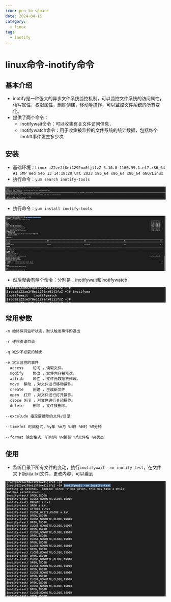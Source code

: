 ```yaml
---
icon: pen-to-square
date: 2024-04-15
category:
  - linux
tag:
  - inotify
---
```


# linux命令-inotify命令

## 基本介绍

- inotify是一种强大的异步文件系统监控机制，可以监控文件系统的访问属性，读写属性，权限属性，删除创建，移动等操作，可以监控文件系统的所有变化。
- 提供了两个命令：
  - inotifywait命令：可以收集有关文件访问信息，
  - inotifywatch命令：用于收集被监控的文件系统的统计数据，包括每个inotift事件发生多少次

## 安装

- 基础环境：`Linux iZ2ze2f8ei1292nx0ljlfzZ 3.10.0-1160.99.1.el7.x86_64 #1 SMP Wed Sep 13 14:19:20 UTC 2023 x86_64 x86_64 x86_64 GNU/Linux`
- 执行命令：`yum search inotify-tools`

![image-20240415233823873](images/image-20240415233823873.png)

- 执行命令：`yum install inotify-tools`

![image-20240415233838881](images/image-20240415233838881.png)

- 然后就会有两个命令：分别是：inotifywait和inotifywatch

![image-20240415233900965](images/image-20240415233900965.png)

## 常用参数

```
-m 始终保持监听状态，默认触发事件即退出

-r 递归查询目录

-q 减少不必要的输出

-e 定义监控的事件
  access	访问 ，读取文件。
  modify	修改 ，文件内容被修改。
  attrib	属性 ，文件元数据被修改。
  move	移动 ，对文件进行移动操作。
  create	创建 ，生成新文件
  open	打开 ，对文件进行打开操作。
  close	关闭 ，对文件进行关闭操作。
  delete	删除 ，文件被删除。
	
--excelude 指定要排除的文件/目录

--timefmt 时间格式，%y年 %m月 %d日 %H时 %M分钟

--format 输出格式，%T时间 %w路径 %f文件名 %e状态
```

## 使用

- 监听目录下所有文件的变动，执行`inotifywait -rm inotify-test`，在文件夹下新间a.txt文件，更改内容，可以看到

![image-20240415235011461](images/image-20240415235011461.png)



